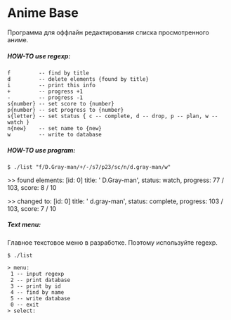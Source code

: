 Anime Base
============

Программа для оффлайн редактирования списка просмотренного аниме.

##### HOW-TO use regexp:
    f         -- find by title
    d         -- delete elements {found by title}
    i         -- print this info
    +         -- progress +1
    -         -- progress -1
    s{number} -- set score to {number}
    p{number} -- set progress to {number}
    s{letter} -- set status { c -- complete, d -- drop, p -- plan, w -- watch }
    n{new}    -- set name to {new}
    w         -- write to database

##### HOW-TO use program:
`$ ./list "f/D.Gray-man/+/-/s7/p23/sc/n/d.gray-man/w"`

\>> found elements:
 [id: 0] title: '             D.Gray-man', status:    watch, progress:  77 / 103, score: 8 / 10

\>> changed to:
 [id: 0] title: '             d.gray-man', status: complete, progress: 103 / 103, score: 7 / 10

##### Text menu:
Главное текстовое меню в разработке. Поэтому используйте regexp.

`$ ./list`

    > menu:
     1 -- input regexp
     2 -- print database
     3 -- print by id
     4 -- find by name
     5 -- write database
     0 -- exit
    > select:
